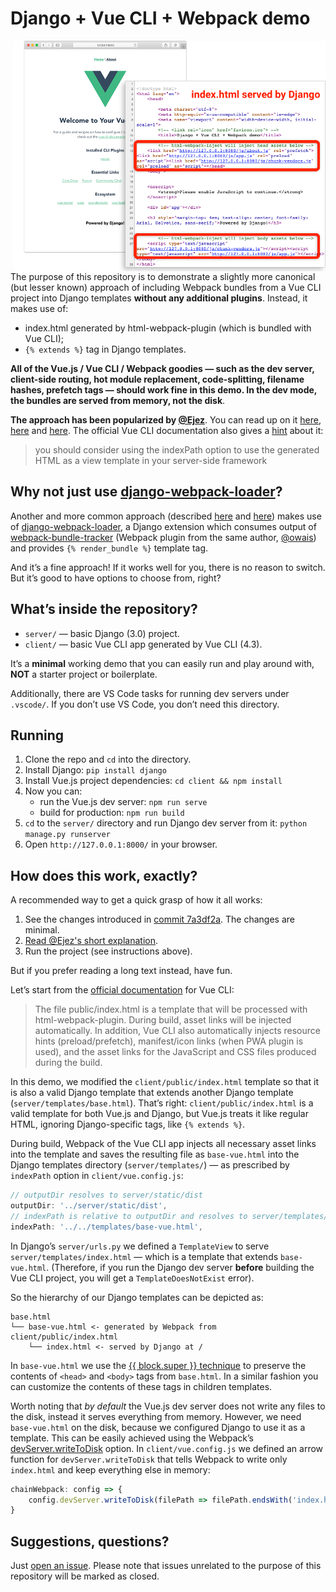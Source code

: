 # Django + Vue CLI + Webpack demo

<a href="illustration.png"><img align="right" width="500" src="illustration.png"></a>

The purpose of this repository is to demonstrate a slightly more canonical (but lesser known) approach of including Webpack bundles from a Vue CLI project into Django templates **without any additional plugins**. Instead, it makes use of:

- index.html generated by html-webpack-plugin (which is bundled with Vue CLI);
- `{% extends %}` tag in Django templates.

**All of the Vue.js / Vue CLI / Webpack goodies — such as the dev server, client-side routing, hot module replacement, code-splitting, filename hashes, prefetch tags — should work fine in this demo. In the dev mode, the bundles are served from memory, not the disk**.

**The approach has been popularized by [@Ejez](https://github.com/ejez)**. You can read up on it [here](https://github.com/owais/django-webpack-loader/issues/209#issue-512863855), [here](https://github.com/jantimon/html-webpack-plugin/pull/1234#issuecomment-546675413) and [here](https://stackoverflow.com/questions/57394214/django-webpack-how-to-serve-generated-webpack-bundles-with-webpack-dev-server#comment103471796_58040422). The official Vue CLI documentation also gives a [hint](https://cli.vuejs.org/guide/html-and-static-assets.html#disable-index-generation) about it:

>you should consider using the indexPath option to use the generated HTML as a view template in your server-side framework

## Why not just use [django-webpack-loader](https://github.com/owais/django-webpack-loader)?

Another and more common approach (described [here](https://gist.github.com/lsapan/bdc1fbba71058cc337abc181a84b4f49) and [here](https://medium.com/js-dojo/vue-django-best-of-both-frontends-701307871478)) makes use of  [django-webpack-loader](https://github.com/owais/django-webpack-loader), a Django extension which consumes output of [webpack-bundle-tracker](https://github.com/owais/webpack-bundle-tracker) (Webpack plugin from the same author, [@owais](https://github.com/owais)) and provides `{% render_bundle %}` template tag.

And it’s a fine approach! If it works well for you, there is no reason to switch. But it’s good to have options to choose from, right?

## What’s inside the repository?

- `server/` — basic Django (3.0) project.
- `client/` — basic Vue CLI app generated by Vue CLI (4.3).

It’s a **minimal** working demo that you can easily run and play around with, **NOT** a starter project or boilerplate.

Additionally, there are VS Code tasks for running dev servers under `.vscode/`. If you don’t use VS Code, you don’t need this directory.

## Running

1. Clone the repo and `cd` into the directory.
2. Install Django: `pip install django`
3. Install Vue.js project dependencies: `cd client && npm install`
4. Now you can:
    - run the Vue.js dev server: `npm run serve`
    - build for production: `npm run build`
5. `cd` to the `server/` directory and run Django dev server from it: `python manage.py runserver`
6. Open `http://127.0.0.1:8000/` in your browser.

## How does this work, exactly?

A recommended way to get a quick grasp of how it all works:
1. See the changes introduced in [commit 7a3df2a](https://github.com/EugeneDae/django-vue-cli-webpack-demo/commit/7a3df2a8fe9bfa44ec4c6892cf4d8bbac903e589). The changes are minimal.
2. [Read @Ejez's short explanation](https://github.com/owais/django-webpack-loader/issues/209#issue-512863855).
3. Run the project (see instructions above).

But if you prefer reading a long text instead, have fun.

Let’s start from the [official documentation](https://cli.vuejs.org/guide/html-and-static-assets.html) for Vue CLI:

>The file public/index.html is a template that will be processed with html-webpack-plugin. During build, asset links will be injected automatically. In addition, Vue CLI also automatically injects resource hints (preload/prefetch), manifest/icon links (when PWA plugin is used), and the asset links for the JavaScript and CSS files produced during the build.

In this demo, we modified the `client/public/index.html` template so that it is also a valid Django template that extends another Django template (`server/templates/base.html`). That’s right: `client/public/index.html` is a valid template for both Vue.js and Django, but Vue.js treats it like regular HTML, ignoring Django-specific tags, like `{% extends %}`.

During build, Webpack of the Vue CLI app injects all necessary asset links into the template and saves the resulting file as `base-vue.html` into the Django templates directory (`server/templates/`) — as prescribed by `indexPath` option in `client/vue.config.js`:

```javascript
// outputDir resolves to server/static/dist
outputDir: '../server/static/dist',
// indexPath is relative to outputDir and resolves to server/templates/base-vue.html
indexPath: '../../templates/base-vue.html',
```

In Django’s `server/urls.py` we defined a `TemplateView` to serve `server/templates/index.html` — which is a template that extends `base-vue.html`. (Therefore, if you run the Django dev server **before** building the Vue CLI project, you will get a `TemplateDoesNotExist` error).

So the hierarchy of our Django templates can be depicted as:
```
base.html
└── base-vue.html <- generated by Webpack from client/public/index.html
    └── index.html <- served by Django at /
```

In `base-vue.html` we use the [{{ block.super }} technique](https://docs.djangoproject.com/en/dev/ref/templates/language/#template-inheritance) to preserve the contents of `<head>` and `<body>` tags from `base.html`. In a similar fashion you can customize the contents of these tags in children templates.

Worth noting that *by default* the Vue.js dev server does not write any files to the disk, instead it serves everything from memory. However, we need `base-vue.html` on the disk, because we configured Django to use it as a template. This can be easily achieved using the Webpack’s [devServer.writeToDisk](https://webpack.js.org/configuration/dev-server/#devserverwritetodisk-) option. In `client/vue.config.js` we defined an arrow function for `devServer.writeToDisk` that tells Webpack to write only `index.html` and keep everything else in memory:

```javascript
chainWebpack: config => {
    config.devServer.writeToDisk(filePath => filePath.endsWith('index.html'));
}
```

## Suggestions, questions?

Just [open an issue](https://github.com/EugeneDae/django-vue-cli-webpack-demo/issues). Please note that issues unrelated to the purpose of this repository will be marked as closed.
